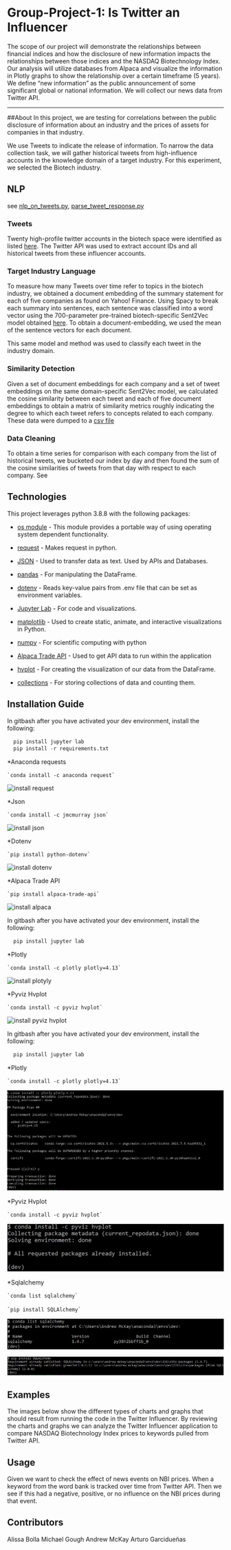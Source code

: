 # Group-Project-1: Is Twitter an Influencer

The scope of our project will demonstrate the relationships between financial indices and how the disclosure of new information impacts the relationships between those indices and the NASDAQ Biotechnology Index.  Our analysis will utilize databases from Alpaca and visualize the information in Plotly graphs to show the relationship over a certain timeframe (5 years). We define “new information” as the public announcement of some significant global or national information. We will collect our news data from Twitter API. 

---

##About
In this project, we are testing for correlations between the public disclosure of information
about an industry and the prices of assets for companies in that industry. 

We use Tweets to indicate the release of information. To narrow the data collection task, we 
will gather historical tweets from high-influence accounts in the knowledge domain of a
target industry. For this experiment, we selected the Biotech industry.
 
## NLP
see [nlp_on_tweets.py](./nlp_on_tweets.py), [parse_tweet_response.py](./parse_tweet_response.py)
### Tweets
Twenty high-profile twitter accounts in the biotech space were identified as listed [here](./biotech_influcencers.txt).
The Twitter API was used to extract account IDs and all historical tweets from these influencer 
accounts.

### Target Industry Language
To measure how many Tweets over time refer to topics in the biotech industry, we obtained a
document embedding of the summary statement for each of five companies as found on Yahoo!
Finance. Using Spacy to break each summary into sentences, each sentence was classified into
a word vector using the 700-parameter pre-trained biotech-specific Sent2Vec model obtained
[here](https://github.com/ncbi-nlp/BioSentVec). To obtain a document-embedding, we used
the mean of the sentence vectors for each document.
 
This same model and method was used to classify each tweet in the industry domain.
 
### Similarity Detection
Given a set of document embeddings for each company and a set of tweet embeddings on the
same domain-specific Sent2Vec model, we calculated the cosine similarity between each tweet
and each of five document embeddings to obtain a matrix of similarity metrics roughly
indicating the degree to which each tweet refers to concepts related to each company.
These data were dumped to a [csv file](./tweet_cosine_similarities.csv)

### Data Cleaning
To obtain a time series for comparison with each company from the list of historical
tweets, we bucketed our index by day and then found the sum of the cosine similarities
of tweets from that day with respect to each company. See 
    


          


## Technologies
This project leverages python 3.8.8 with the following packages:

* [os module](https://docs.python.org/3/library/os.html) - This module provides a portable way of using operating system dependent functionality.

* [request](https://anaconda.org/anaconda/requests) - Makes request in python.

* [JSON](https://docs.python.org/3/library/json.html) - Used to transfer data as text. Used by APIs and Databases.

* [pandas](https://pandas.pydata.org/docs) - For manipulating the DataFrame.

* [dotenv](https://pypi.org/project/python-dotenv/) - Reads key-value pairs from .env file that can be set as environment variables.

* [Jupyter Lab](https://jupyterlab.readthedocs.io.en/stable) - For code and visualizations.

* [matplotlib](https://matplotlib.org/) - Used to create static, animate, and interactive visualizations in Python.

* [numpy](https://numpy.org/install/) - For scientific computing with python

* [Alpaca Trade API](https://alpaca.markets/docs/) - Used to get API data to run within the application

* [hvplot](https://hvplot.holoviz.org/user_guide/Introduction.html) - For creating the visualization of our data from the DataFrame.

* [collections](https://docs.python.org/3/library/collections.html) - For storing collections of data and counting them.

## Installation Guide


In gitbash after you have activated your dev environment, install the following:

```python
  pip install jupyter lab
  pip install -r requirements.txt
```

*Anaconda requests

    `conda install -c anaconda request`
  
 
![install request](https://github.com/mckayav3/Module5_Challenge/blob/main/Images/install_requests.JPG)


*Json

    `conda install -c jmcmurray json`
    
    
![install json](https://github.com/mckayav3/Module5_Challenge/blob/main/Images/install_json.JPG)



*Dotenv

    `pip install python-dotenv`
    
    
![install dotenv](https://github.com/mckayav3/Module5_Challenge/blob/main/Images/install_dotenv.JPG)



*Alpaca Trade API

    `pip install alpaca-trade-api`
    
    
![install alpaca](https://github.com/mckayav3/Module5_Challenge/blob/main/Images/install_alpaca.JPG)


In gitbash after you have activated your dev environment, install the following:

```python
  pip install jupyter lab
```
   
*Plotly

    `conda install -c plotly plotly=4.13`
    
![install plotyly](https://github.com/mckayav3/Module6_Challenge/blob/main/Images/install_plotly.JPG)


*Pyviz Hvplot

    `conda install -c pyviz hvplot`
    
![install pyviz hvplot](https://github.com/mckayav3/Module6_Challenge/blob/main/Images/install_pyviz_hvplot.JPG)

In gitbash after you have activated your dev environment, install the following:

```python
  pip install jupyter lab
```
   
*Plotly

    `conda install -c plotly plotly=4.13`
    
![install plotyly](https://github.com/mckayav3/Module7_Challenge/blob/main/images/install_plotly.JPG)


*Pyviz Hvplot

    `conda install -c pyviz hvplot`
    
![install pyviz hvplot](https://github.com/mckayav3/Module7_Challenge/blob/main/images/install_pyviz_hvplot.JPG)

*Sqlalchemy

    `conda list sqlalchemy`
    
    `pip install SQLAlchemy`
    
![list sqlalchemy](https://github.com/mckayav3/Module7_Challenge/blob/main/images/list_sqlalchemy.JPG)

![install sqlalchemy](https://github.com/mckayav3/Module7_Challenge/blob/main/images/install_sqlalchemy.JPG)


## Examples

The images below show the different types of charts and graphs that should result from running the code in the Twitter Influencer. By reviewing the charts and graphs we can analyze the Twitter Influencer application to compare NASDAQ Biotechnology Index prices to keywords pulled from Twitter API.






## Usage

Given we want to check the effect of news events on NBI prices. When a keyword from the word bank is tracked over time from Twitter API. Then we see if this had a negative, positive, or no influence on the NBI prices during that event.

## Contributors

Alissa Bolla
Michael Gough
Andrew McKay
Arturo Garcidueñas
